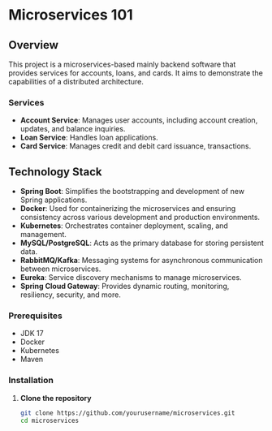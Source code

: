 # Microservices 101

## Overview
This project is a microservices-based mainly backend software that provides services for accounts, loans, and cards. It aims to demonstrate the capabilities of a distributed architecture.

### Services
- **Account Service**: Manages user accounts, including account creation, updates, and balance inquiries.
- **Loan Service**: Handles loan applications.
- **Card Service**: Manages credit and debit card issuance, transactions.

## Technology Stack
- **Spring Boot**: Simplifies the bootstrapping and development of new Spring applications.
- **Docker**: Used for containerizing the microservices and ensuring consistency across various development and production environments.
- **Kubernetes**: Orchestrates container deployment, scaling, and management.
- **MySQL/PostgreSQL**: Acts as the primary database for storing persistent data.
- **RabbitMQ/Kafka**: Messaging systems for asynchronous communication between microservices.
- **Eureka**: Service discovery mechanisms to manage microservices.
- **Spring Cloud Gateway**: Provides dynamic routing, monitoring, resiliency, security, and more.

### Prerequisites
- JDK 17
- Docker
- Kubernetes
- Maven

### Installation
1. **Clone the repository**
   ```bash
   git clone https://github.com/yourusername/microservices.git
   cd microservices
